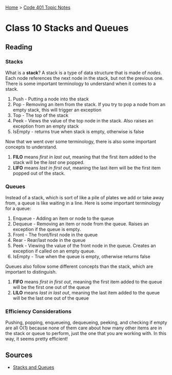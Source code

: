 [Home](../README.md) > [Code 401 Topic Notes](../401topicNotes.md)

# Class 10  Stacks and Queues

## Reading

### Stacks

What is a **stack**? A stack is a type of data structure that is made of *nodes*. Each node references the next node in the stack, but not the previous one. There is some important terminology to understand when it comes to a stack.

1. Push - Putting a node into the stack
2. Pop - Removing an item from the stack. If you try to pop a node from an empty stack, this will trigger an exception
3. Top - The top of the stack
4. Peek - Views the value of the top node in the stack. Also raises an exception from an empty stack
5. IsEmpty - returns true when stack is empty, otherwise is false

Now that we went over some terminology, there is also some important concepts to understand.

1. **FILO** means *first in last out*, meaning that the first item added to the stack will be the *last* one popped.
2. **LIFO** means *last in first out*, meaning the last item will be the first item popped out of the stack.

### Queues

Instead of a stack, which is sort of like a pile of plates we add or take away from, a queue is like waiting in a line. Here is some important terminology for a queue:

1. Enqueue - Adding an item or node to the queue
2. Dequeue - Removing an item or node from the queue. Raises an exception if the queue is empty.
3. Front - The front/first node in the queue
4. Rear - Rear/last node in the queue
5. Peek - Viewing the value of the front node in the queue. Creates an exception if called on an empty queue.
6. IsEmpty - True when the queue is empty, otherwise returns false

Queues also follow some different concepts than the stack, which are important to distinguish.

1. **FIFO** means *first in first out*, meaning the first item added to the queue will be the first one out of the queue
2. **LILO** means *last in last out*, meaning the last item added to the queue will be the last one out of the queue

### Efficiency Considerations

Pushing, popping, enqueueing, dequeueing, peeking, and checking if empty are all O(1) because none of them care about how many other items are in the stack or queue to perform, just the one that you are working with. In this way, it seems pretty efficient!

## Sources

- [Stacks and Queues](https://codefellows.github.io/common_curriculum/data_structures_and_algorithms/Code_401/class-10/resources/stacks_and_queues.html)
